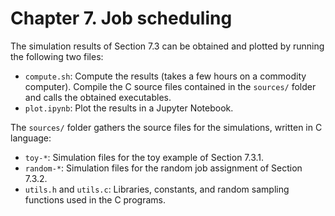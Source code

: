 # Chapter 7. Job scheduling

The simulation results of Section 7.3 can be obtained and plotted by running the following two files:
- ``compute.sh``: Compute the results (takes a few hours on a commodity computer). Compile the C source files contained in the ``sources/`` folder and calls the obtained executables.
- ``plot.ipynb``: Plot the results in a Jupyter Notebook.

The ``sources/`` folder gathers the source files for the simulations, written in C language:
- ``toy-*``: Simulation files for the toy example of Section 7.3.1.
- ``random-*``: Simulation files for the random job assignment of Section 7.3.2.
- ``utils.h`` and ``utils.c``: Libraries, constants, and random sampling functions used in the C programs.
